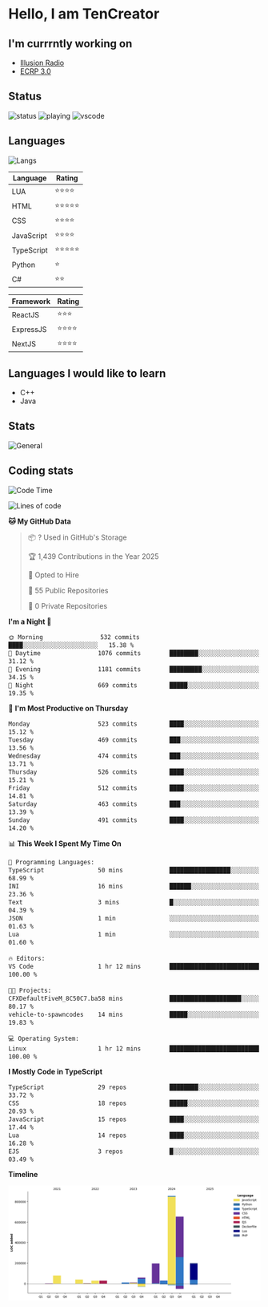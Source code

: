 # Hello, I am TenCreator

## I'm currrntly working on
- [Illusion Radio](https://illusionradio.co.uk/)
- [ECRP 3.0](http://github.com/Emerald-Coast-Roleplay/)

## Status
![status](https://api.statusbadges.me/badge/status/518334475038359555?simple=true&style=for-the-badge)
![playing](https://api.statusbadges.me/badge/playing/518334475038359555?style=for-the-badge)
![vscode](https://api.statusbadges.me/badge/vscode/518334475038359555?style=for-the-badge)

## Languages
![Langs](https://github-readme-stats.vercel.app/api/top-langs/?username=tencreator&layout=compact&theme=radical)


|Language|Rating|
|--------|------|
|LUA|⭐️⭐️⭐️⭐️|
|HTML|⭐️⭐️⭐️⭐️⭐️|
|CSS|⭐️⭐️⭐️⭐️|
|JavaScript|⭐️⭐️⭐️⭐️|
|TypeScript|⭐️⭐️⭐️⭐️⭐️|
|Python|⭐️|
|C#|⭐️⭐️ |

|Framework|Rating|
|--------|------|
|ReactJS|⭐️⭐️⭐|
|ExpressJS|⭐️⭐️⭐️⭐️|
|NextJS|⭐️⭐️⭐⭐️|

## Languages I would like to learn
- C++
- Java

## Stats
![General](https://github-readme-stats.vercel.app/api?username=tencreator&show_icons=true&theme=radical)

## Coding stats

<!--START_SECTION:waka-->
![Code Time](http://img.shields.io/badge/Code%20Time-499%20hrs%2053%20mins-blue)

![Lines of code](https://img.shields.io/badge/From%20Hello%20World%20I%27ve%20Written-2.2%20million%20lines%20of%20code-blue)

**🐱 My GitHub Data** 

> 📦 ? Used in GitHub's Storage 
 > 
> 🏆 1,439 Contributions in the Year 2025
 > 
> 💼 Opted to Hire
 > 
> 📜 55 Public Repositories 
 > 
> 🔑 0 Private Repositories 
 > 
**I'm a Night 🦉** 

```text
🌞 Morning                532 commits         ████░░░░░░░░░░░░░░░░░░░░░   15.38 % 
🌆 Daytime                1076 commits        ████████░░░░░░░░░░░░░░░░░   31.12 % 
🌃 Evening                1181 commits        █████████░░░░░░░░░░░░░░░░   34.15 % 
🌙 Night                  669 commits         █████░░░░░░░░░░░░░░░░░░░░   19.35 % 
```
📅 **I'm Most Productive on Thursday** 

```text
Monday                   523 commits         ████░░░░░░░░░░░░░░░░░░░░░   15.12 % 
Tuesday                  469 commits         ███░░░░░░░░░░░░░░░░░░░░░░   13.56 % 
Wednesday                474 commits         ███░░░░░░░░░░░░░░░░░░░░░░   13.71 % 
Thursday                 526 commits         ████░░░░░░░░░░░░░░░░░░░░░   15.21 % 
Friday                   512 commits         ████░░░░░░░░░░░░░░░░░░░░░   14.81 % 
Saturday                 463 commits         ███░░░░░░░░░░░░░░░░░░░░░░   13.39 % 
Sunday                   491 commits         ████░░░░░░░░░░░░░░░░░░░░░   14.20 % 
```


📊 **This Week I Spent My Time On** 

```text
💬 Programming Languages: 
TypeScript               50 mins             █████████████████░░░░░░░░   68.99 % 
INI                      16 mins             ██████░░░░░░░░░░░░░░░░░░░   23.36 % 
Text                     3 mins              █░░░░░░░░░░░░░░░░░░░░░░░░   04.39 % 
JSON                     1 min               ░░░░░░░░░░░░░░░░░░░░░░░░░   01.63 % 
Lua                      1 min               ░░░░░░░░░░░░░░░░░░░░░░░░░   01.60 % 

🔥 Editors: 
VS Code                  1 hr 12 mins        █████████████████████████   100.00 % 

🐱‍💻 Projects: 
CFXDefaultFiveM_8C50C7.ba58 mins             ████████████████████░░░░░   80.17 % 
vehicle-to-spawncodes    14 mins             █████░░░░░░░░░░░░░░░░░░░░   19.83 % 

💻 Operating System: 
Linux                    1 hr 12 mins        █████████████████████████   100.00 % 
```

**I Mostly Code in TypeScript** 

```text
TypeScript               29 repos            ████████░░░░░░░░░░░░░░░░░   33.72 % 
CSS                      18 repos            █████░░░░░░░░░░░░░░░░░░░░   20.93 % 
JavaScript               15 repos            ████░░░░░░░░░░░░░░░░░░░░░   17.44 % 
Lua                      14 repos            ████░░░░░░░░░░░░░░░░░░░░░   16.28 % 
EJS                      3 repos             █░░░░░░░░░░░░░░░░░░░░░░░░   03.49 % 
```



**Timeline**

![Lines of Code chart](https://raw.githubusercontent.com/tencreator/tencreator/main/assets/bar_graph.png)


<!--END_SECTION:waka-->

